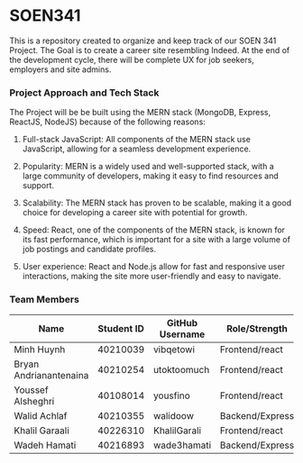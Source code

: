 # SOEN341

This is a repository created to organize and keep track of our SOEN 341 Project. The Goal is to create a career site resembling Indeed. At the end of the development cycle, there will be complete UX for job seekers, employers and site admins.

### Project Approach and Tech Stack

The Project will be be built using the MERN stack (MongoDB, Express, ReactJS, NodeJS) because of the following reasons:
1. Full-stack JavaScript: All components of the MERN stack use JavaScript, allowing for a seamless development experience.

2. Popularity: MERN is a widely used and well-supported stack, with a large community of developers, making it easy to find resources and support.

3. Scalability: The MERN stack has proven to be scalable, making it a good choice for developing a career site with potential for growth.

4. Speed: React, one of the components of the MERN stack, is known for its fast performance, which is important for a site with a large volume of job postings and candidate profiles.

5. User experience: React and Node.js allow for fast and responsive user interactions, making the site more user-friendly and easy to navigate.

### Team Members


| Name                   | Student ID | GitHub Username | Role/Strength   |
| ------------------------ | ------------ | ----------------- | ----------------- |
| Minh Huynh             | 40210039   | vibqetowi       | Frontend/react  |
| Bryan Andrianantenaina | 40210254   | utoktoomuch     | Frontend/react  |
| Youssef Alsheghri      | 40108014   | yousfino        | Frontend/react  |
| Walid Achlaf           | 40210355   | walidoow        | Backend/Express |
| Khalil Garaali         | 40226310   | KhalilGarali    | Frontend/react  |
| Wadeh Hamati           | 40216893   | wade3hamati     | Backend/Express |
